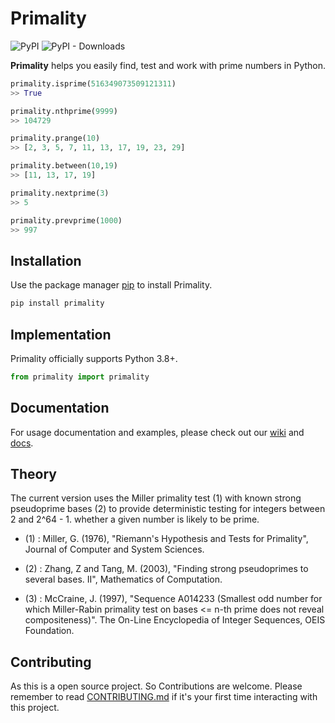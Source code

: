 # Primality

![PyPI](https://img.shields.io/pypi/v/primality)
![PyPI - Downloads](https://img.shields.io/pypi/dm/primality)

**Primality** helps you easily find, test and work with prime numbers in Python.

```python
primality.isprime(516349073509121311)
>> True

primality.nthprime(9999)
>> 104729

primality.prange(10)
>> [2, 3, 5, 7, 11, 13, 17, 19, 23, 29]

primality.between(10,19)
>> [11, 13, 17, 19]

primality.nextprime(3)
>> 5

primality.prevprime(1000)
>> 997

```

## Installation

Use the package manager [pip](https://pypi.org/) to install Primality.

```bash
pip install primality
```

## Implementation

Primality officially supports Python 3.8+.

```python
from primality import primality
```

## Documentation

For usage documentation and examples, please check out our [wiki](/wiki) and [docs](docs).

## Theory

The current version uses the Miller primality test (1) with known strong pseudoprime bases (2) to provide deterministic testing for integers between 2 and 2^64 - 1. whether a given number is likely to be prime. 

- (1) : Miller, G. (1976), "Riemann's Hypothesis and Tests for Primality", Journal of Computer and System Sciences.

- (2) : Zhang, Z and Tang, M. (2003), "Finding strong pseudoprimes to several bases. II", Mathematics of Computation. 

- (3) : McCraine, J. (1997), "Sequence A014233 (Smallest odd number for which Miller-Rabin primality test on bases <= n-th prime does not reveal compositeness)". The On-Line Encyclopedia of Integer Sequences, OEIS Foundation. 

## Contributing

As this is a open source project. So Contributions are welcome. Please remember to read [CONTRIBUTING.md](CONTRIBUTING.md) if it's your first time interacting with this project.
